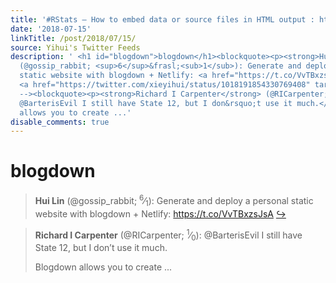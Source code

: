 ```yaml
---
title: '#RStats — How to embed data or source files in HTML output : https://t.co/qcNmFYjucl'
date: '2018-07-15'
linkTitle: /post/2018/07/15/
source: Yihui's Twitter Feeds
description: ' <h1 id="blogdown">blogdown</h1><blockquote><p><strong>Hui Lin</strong>
  (@gossip_rabbit; <sup>6</sup>&frasl;<sub>1</sub>): Generate and deploy a personal
  static website with blogdown + Netlify: <a href="https://t.co/VvTBxzsJsA" target="_blank">https://t.co/VvTBxzsJsA</a>
  <a href="https://twitter.com/xieyihui/status/1018191854330769408" target="_blank">&#8618;</a></p></blockquote><!--
  --><blockquote><p><strong>Richard I Carpenter</strong> (@RICarpenter; <sup>1</sup>&frasl;<sub>0</sub>):
  @BarterisEvil I still have State 12, but I don&rsquo;t use it much.</p><p>Blogdown
  allows you to create ...'
disable_comments: true
---
```

 <h1 id="blogdown">blogdown</h1><blockquote><p><strong>Hui Lin</strong> (@gossip_rabbit; <sup>6</sup>&frasl;<sub>1</sub>): Generate and deploy a personal static website with blogdown + Netlify: <a href="https://t.co/VvTBxzsJsA" target="_blank">https://t.co/VvTBxzsJsA</a> <a href="https://twitter.com/xieyihui/status/1018191854330769408" target="_blank">&#8618;</a></p></blockquote><!-- --><blockquote><p><strong>Richard I Carpenter</strong> (@RICarpenter; <sup>1</sup>&frasl;<sub>0</sub>): @BarterisEvil I still have State 12, but I don&rsquo;t use it much.</p><p>Blogdown allows you to create ...